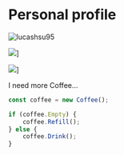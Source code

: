 # Personal profile

<p align="left"> <img src="https://komarev.com/ghpvc/?username=lucashsu95&label=Profile%20views&color=0e75b6&style=flat" alt="lucashsu95" /> </p>

![](https://github-readme-stats-git-masterrstaa-rickstaa.vercel.app/api/top-langs?username=lucashsu95&show_icons=true&locale=en&layout=compact&langs_count=6&bg_color=0D1117&text_color=c9d1d9&icon_color=ff3860&title_color=7957d5&hide_border=false)]

![](https://github-readme-stats-git-masterrstaa-rickstaa.vercel.app/api?username=lucashsu95&show_icons=true&hide=issues&&bg_color=0D1117&text_color=c9d1d9&icon_color=ff3860&title_color=7957d5&hide_border=false&count_private=true&locale=en)]

I need more Coffee...
```javascript
const coffee = new Coffee();

if (coffee.Empty) {
    coffee.Refill();
} else {
    coffee.Drink();
}
```
